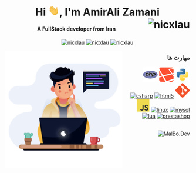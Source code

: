 <h1 align="center">Hi <img src="hi.gif" width="30">, I'm AmirAli Zamani <br/><img align="right" src="https://komarev.com/ghpvc/?username=ixAmirCom" alt="nicxlau" /></h1>
<h4 align="center">A FullStack developer from Iran</h4>

<p align="center">
  <a href="https://www.youtube.com/@AmirAliZamani-lg1gr1" target="blank"><img align="center" src="https://img.shields.io/badge/Youtube-e5170d?style=for-the-badge&logo=youtube&logoColor=white" alt="nicxlau" /></a>
  <a href="https://t.me/ixAmirCom" target="blank"><img align="center" src="https://img.shields.io/badge/Telegram-1DA1F2?style=for-the-badge&logo=telegram&logoColor=white" alt="nicxlau" /></a>
  <a href="https://instagram.com/ixAmirCom" target="blank"><img align="center" src="https://img.shields.io/badge/Instagram-ff9d0b?style=for-the-badge&logo=instagram&logoColor=white" alt="nicxlau" /></a>
</p>

<a href="https://github.com/ixAmirCom" target="_blank"><img align="left" src="thoughtful.svg" width="320"/></a>

  
<h3 align="right">مهارت ها</h3>
<p align="right">
<a href="https://github.com/topics/php" target="blank"><img src="https://raw.githubusercontent.com/devicons/devicon/master/icons/php/php-original.svg" alt="php" width="40" height="40"/></a>
<a href="https://github.com/topics/laravel" target="blank"><img src="https://raw.githubusercontent.com/devicons/devicon/master/icons/laravel/laravel-plain.svg" alt="laravel" width="40" height="40"/></a>
<a href="https://github.com/topics/python" target="blank"><img src="https://raw.githubusercontent.com/devicons/devicon/master/icons/python/python-original.svg" alt="python" width="40" height="40"/></a>
<a href="https://github.com/topics/csharp" target="blank"><img src="https://cdn.jsdelivr.net/gh/devicons/devicon/icons/csharp/csharp-original.svg" alt="csharp" width="40" height="40"/></a>
<a href="https://github.com/topics/html5" target="blank"><img src="https://cdn.jsdelivr.net/gh/devicons/devicon/icons/html5/html5-original-wordmark.svg" alt="html5" width="40" height="40"/></a>
<a href="https://github.com/topics/git" target="blank"><img src="https://raw.githubusercontent.com/devicons/devicon/master/icons/git/git-original.svg" alt="git" width="40" height="40"/></a>
<a href="https://github.com/topics/javascript" target="blank"><img src="https://raw.githubusercontent.com/devicons/devicon/master/icons/javascript/javascript-original.svg" alt="javascript" width="35" height="35"/></a>
<a href="https://github.com/topics/linux" target="blank"><img src="https://cdn.jsdelivr.net/gh/devicons/devicon/icons/linux/linux-original.svg" alt="linux" width="40" height="40"/></a>
<a href="https://github.com/topics/mysql" target="blank"><img src="https://cdn.jsdelivr.net/gh/devicons/devicon/icons/mysql/mysql-original-wordmark.svg" alt="mysql" width="40" height="40"/></a>
<a href="https://github.com/topics/lua" target="blank"><img src="https://cdn.jsdelivr.net/gh/devicons/devicon/icons/lua/lua-plain-wordmark.svg" alt="lua" width="40" height="40"/></a>
<a href="https://github.com/topics/prestashop" target="blank"><img src="https://static.ipresta.ir/img/theme/ipresta-platinium-badge.png" alt="prestashop" width="40" height="40"/></a>
</p>
<br/>
<a href="https://github.com/ixAmirCom"><img align="right" title="MalBo.Dev" src="https://github-readme-stats.vercel.app/api/top-langs/?username=ixAmirCom&layout=compact&theme=dracula"></a>
